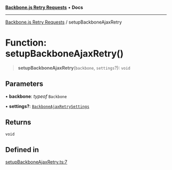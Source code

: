 [**Backbone.js Retry Requests**](../README.md) • **Docs**

***

[Backbone.js Retry Requests](../README.md) / setupBackboneAjaxRetry

# Function: setupBackboneAjaxRetry()

> **setupBackboneAjaxRetry**(`backbone`, `settings`?): `void`

## Parameters

• **backbone**: *typeof* `Backbone`

• **settings?**: [`BackboneAjaxRetrySettings`](../interfaces/BackboneAjaxRetrySettings.md)

## Returns

`void`

## Defined in

[setupBackboneAjaxRetry.ts:7](https://github.com/VitorLuizC/backbone-retry-requests/blob/14d556d1e82ad412ae05820dfa42281537b039ee/src/setupBackboneAjaxRetry.ts#L7)
